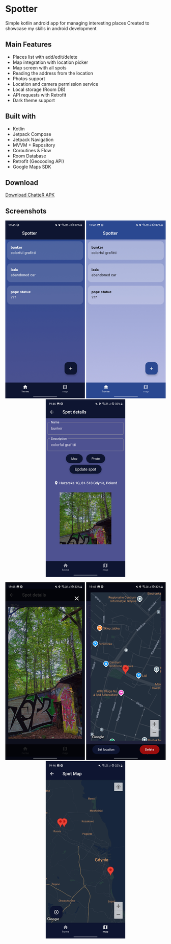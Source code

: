 # Spotter
Simple kotlin android app for managing interesting places
Created to showcase my skills in android development

## Main Features
- Places list with add/edit/delete
- Map integration with location picker
- Map screen with all spots
- Reading the address from the location
- Photos support
- Location and camera permission service
- Local storage (Room DB)
- API requests with Retrofit
- Dark theme support

## Built with
- Kotlin
- Jetpack Compose
- Jetpack Navigation
- MVVM + Repository 
- Coroutines & Flow
- Room Database
- Retrofit (Geocoding API)
- Google Maps SDK

## Download

[Download ChatteR APK](https://github.com/komodobear/Spotter-AndroidApp/releases/latest)

## Screenshots
<p align="center">
  <img src="screenshots/screen_1.jpg" alt="Main Screen Dark" width="250"/>
  <img src="screenshots/screen_2.jpg" alt="Main Screen Light" width="250"/>
  <img src="screenshots/screen_3.jpg" alt="Edit Screen" width="250"/>
</p>
<p align="center">
  <img src="screenshots/screen_4.jpg" alt="Photo Preview" width="250"/>
  <img src="screenshots/screen_5.jpg" alt="Setting Location" width="250"/>
  <img src="screenshots/screen_6.jpg" alt="Map Screen" width="250"/>
</p>
